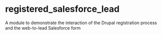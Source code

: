 # registered_salesforce_lead
A module to demonstrate the interaction of the Drupal registration process and the web-to-lead Salesforce form
